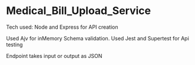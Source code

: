 # Medical_Bill_Upload_Service

Tech used: Node and Express for API creation

Used Ajv for inMemory Schema validation.
Used Jest and Supertest for Api testing

Endpoint takes input or output as JSON
